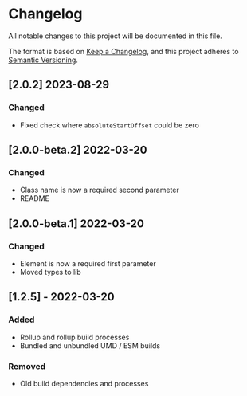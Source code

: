 # Changelog
All notable changes to this project will be documented in this file.

The format is based on [Keep a Changelog](https://keepachangelog.com/en/1.0.0/),
and this project adheres to [Semantic Versioning](https://semver.org/spec/v2.0.0.html).

## [2.0.2] 2023-08-29
### Changed
- Fixed check where `absoluteStartOffset` could be zero
## [2.0.0-beta.2] 2022-03-20
### Changed
- Class name is now a required second parameter
- README

## [2.0.0-beta.1] 2022-03-20
### Changed
- Element is now a required first parameter
- Moved types to lib

## [1.2.5] - 2022-03-20
### Added
- Rollup and rollup build processes
- Bundled and unbundled UMD / ESM builds

### Removed
- Old build dependencies and processes